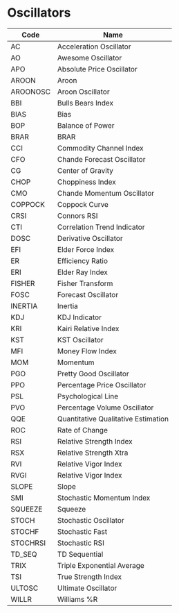 # Oscillators

| Code | Name |
| ------------ | --------------------------------------- |
| AC | Acceleration Oscillator |
| AO | Awesome Oscillator |
| APO | Absolute Price Oscillator |
| AROON | Aroon |
| AROONOSC | Aroon Oscillator |
| BBI | Bulls Bears Index |
| BIAS | Bias |
| BOP | Balance of Power |
| BRAR | BRAR |
| CCI | Commodity Channel Index |
| CFO | Chande Forecast Oscillator |
| CG | Center of Gravity |
| CHOP | Choppiness Index |
| CMO | Chande Momentum Oscillator |
| COPPOCK | Coppock Curve |
| CRSI | Connors RSI |
| CTI | Correlation Trend Indicator |
| DOSC | Derivative Oscillator |
| EFI | Elder Force Index |
| ER | Efficiency Ratio |
| ERI | Elder Ray Index |
| FISHER | Fisher Transform |
| FOSC | Forecast Oscillator |
| INERTIA | Inertia |
| KDJ | KDJ Indicator |
| KRI | Kairi Relative Index |
| KST | KST Oscillator |
| MFI | Money Flow Index |
| MOM | Momentum |
| PGO | Pretty Good Oscillator |
| PPO | Percentage Price Oscillator |
| PSL | Psychological Line |
| PVO | Percentage Volume Oscillator |
| QQE | Quantitative Qualitative Estimation |
| ROC | Rate of Change |
| RSI | Relative Strength Index |
| RSX | Relative Strength Xtra |
| RVI | Relative Vigor Index |
| RVGI | Relative Vigor Index |
| SLOPE | Slope |
| SMI | Stochastic Momentum Index |
| SQUEEZE | Squeeze |
| STOCH | Stochastic Oscillator |
| STOCHF | Stochastic Fast |
| STOCHRSI | Stochastic RSI |
| TD_SEQ | TD Sequential |
| TRIX | Triple Exponential Average |
| TSI | True Strength Index |
| ULTOSC | Ultimate Oscillator |
| WILLR | Williams %R |
